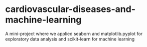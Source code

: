 # cardiovascular-diseases-and-machine-learning
A mini-project where we applied seaborn and matplotlib.pyplot for exploratory data analysis and scikit-learn for machine learning
